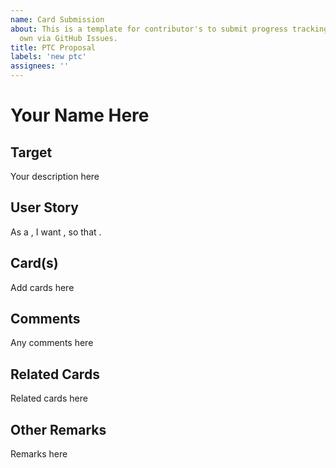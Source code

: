 ```yaml
---
name: Card Submission
about: This is a template for contributor's to submit progress tracking cards of their
  own via GitHub Issues.
title: PTC Proposal
labels: 'new ptc'
assignees: ''
---
```


# Your Name Here

<!-- 
Suggest a short name that covers the topic of your card (like "Unit Testing"). 
-->

## Target

<!-- 
Provide a brief description of the the goal (target) that a user is trying to reach with this card. 
-->

Your description here

## User Story

<!-- 
Next, provide one or more **user stories** that explain the context of this goal.
A user story is a statement that can be phrased as "As a _____, I want _____ so that _____." 
-->

As a  <!-- FILL IN --> , I want <!-- FILL IN -->, so that <!-- FILL IN -->.

## Card(s)

<!-- 
Provide one or more cards to help a prospective user measure progress towards the goal (such as adopting a new practice or technology). A progress tracking card consists of a numbered list, where the numbers represent a set of scores (often from zero to five), and each item in the list is a qualitative description that illustrates what it means to reach that score. Zero should represent a starting state, and the highest number should represent fully achieving the goal.

Example:
0. Little or no independent testing. Functional testing via users.
1. Independent functional testing of primary capabilities.
2. Primary functional testing, some unit test coverage.
3. Comprehensive unit testing, primary functional testing.
4. Comprehensive unit testing, functional testing for documented use cases.
5. Comprehensive unit, use case functional testing; test coverage commitment. 
-->

Add cards here

## Comments
<!-- 
Here you may add any additional comments to help the reader use your item in the catalog, such as definitions or links to helpful material.
-->

Any comments here

## Related Cards
<!-- 
If you know of any existing cards which relate to this card (or would like to suggest cards that should be created), list them here.
-->

Related cards here

## Other Remarks

<!-- 
If you have any other remarks or points of discussion that you want to raise in this GitHub Issue (e.g. "Is there a better way to phrase my user story?", feel free to those here. 
-->

Remarks here
